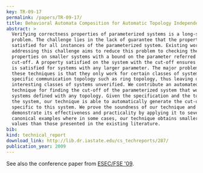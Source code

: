 ```yaml
---
key: TR-09-17
permalink: /papers/TR-09-17/
title: Behavioral Automata Composition for Automatic Topology Independent Verification of Parameterized Systems
abstract: >
  Verifying correctness properties of parameterized systems is a long-standing
  problem. The challenge lies in the lack of guarantee that the property is
  satisfied for all instances of the parameterized system. Existing work on
  addressing this challenge aims to reduce this problem to checking the
  properties on smaller systems with a bound on the parameter referred to as the
  cut-off. A property satisfied on the system with the cut-off ensures that it
  is satisfied for systems with any larger parameter. The major problem with
  these techniques is that they only work for certain classes of systems with
  specific communication topology such as ring topology, thus leaving other
  interesting classes of systems unverified. We contribute an automated
  technique for finding the cut-off of the parameterized system that works for
  systems defined with any topology. Given the specification and the topology of
  the system, our technique is able to automatically generate the cut-off
  specific to this system. We prove the soundness of our technique and
  demonstrate its effectiveness and practicality by applying it to several
  canonical examples where in some cases, our technique obtains smaller cut-off
  values than those presented in the existing literature.
bib:
kind: technical_report
download_link: http://lib.dr.iastate.edu/cs_techreports/287/
publication_year: 2009
---
```


See also the conference paper from [ESEC/FSE '09](/papers/ESEC-FSE-09/).
